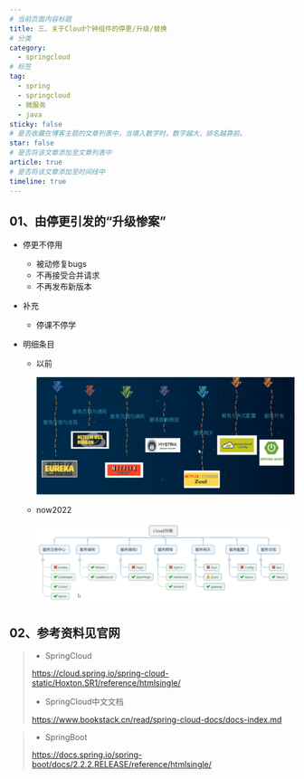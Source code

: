 ```yaml
---
# 当前页面内容标题
title: 三、关于Cloud个钟组件的停更/升级/替换
# 分类
category:
  - springcloud
# 标签
tag: 
  - spring
  - springcloud
  - 微服务
  - java
sticky: false
# 是否收藏在博客主题的文章列表中，当填入数字时，数字越大，排名越靠前。
star: false
# 是否将该文章添加至文章列表中
article: true
# 是否将该文章添加至时间线中
timeline: true
---
```


## 01、由停更引发的“升级惨案”

- 停更不停用

  - 被动修复bugs
  - 不再接受合并请求
  - 不再发布新版本

- 补充

  - 停课不停学

- 明细条目

  - 以前

    ![img](./images/5C17D992-39AA-4713-9EF1-D69D11E93C55.png)

  - now2022

    ![img](./images/08851378-A9F8-4E1F-B6A0-9684931DFEF6.png)

## 02、参考资料见官网

> - SpringCloud
>
> https://cloud.spring.io/spring-cloud-static/Hoxton.SR1/reference/htmlsingle/
>
> - SpringCloud中文文档
>
> https://www.bookstack.cn/read/spring-cloud-docs/docs-index.md

> - SpringBoot
>
> https://docs.spring.io/spring-boot/docs/2.2.2.RELEASE/reference/htmlsingle/